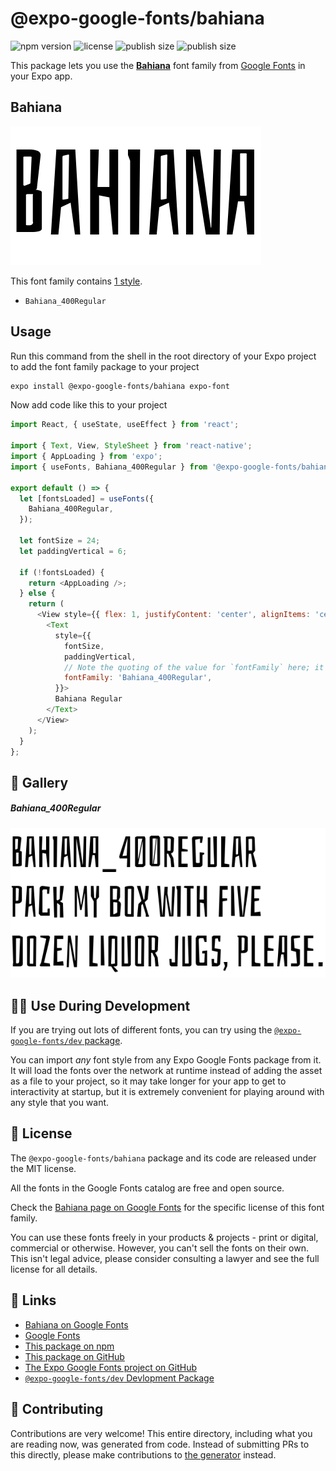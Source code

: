 # @expo-google-fonts/bahiana

![npm version](https://flat.badgen.net/npm/v/@expo-google-fonts/bahiana)
![license](https://flat.badgen.net/github/license/expo/google-fonts)
![publish size](https://flat.badgen.net/packagephobia/install/@expo-google-fonts/bahiana)
![publish size](https://flat.badgen.net/packagephobia/publish/@expo-google-fonts/bahiana)

This package lets you use the [**Bahiana**](https://fonts.google.com/specimen/Bahiana) font family from [Google Fonts](https://fonts.google.com/) in your Expo app.

## Bahiana

![Bahiana](./font-family.png)

This font family contains [1 style](#-gallery).

- `Bahiana_400Regular`

## Usage

Run this command from the shell in the root directory of your Expo project to add the font family package to your project
```sh
expo install @expo-google-fonts/bahiana expo-font
```

Now add code like this to your project
```js
import React, { useState, useEffect } from 'react';

import { Text, View, StyleSheet } from 'react-native';
import { AppLoading } from 'expo';
import { useFonts, Bahiana_400Regular } from '@expo-google-fonts/bahiana';

export default () => {
  let [fontsLoaded] = useFonts({
    Bahiana_400Regular,
  });

  let fontSize = 24;
  let paddingVertical = 6;

  if (!fontsLoaded) {
    return <AppLoading />;
  } else {
    return (
      <View style={{ flex: 1, justifyContent: 'center', alignItems: 'center' }}>
        <Text
          style={{
            fontSize,
            paddingVertical,
            // Note the quoting of the value for `fontFamily` here; it expects a string!
            fontFamily: 'Bahiana_400Regular',
          }}>
          Bahiana Regular
        </Text>
      </View>
    );
  }
};

```

## 🔡 Gallery

##### Bahiana_400Regular
![Bahiana_400Regular](./Bahiana_400Regular.ttf.png)


## 👩‍💻 Use During Development

If you are trying out lots of different fonts, you can try using the [`@expo-google-fonts/dev` package](https://github.com/expo/google-fonts/tree/master/font-packages/dev#readme).

You can import *any* font style from any Expo Google Fonts package from it. It will load the fonts
over the network at runtime instead of adding the asset as a file to your project, so it may take longer
for your app to get to interactivity at startup, but it is extremely convenient
for playing around with any style that you want.

## 📖 License

The `@expo-google-fonts/bahiana` package and its code are released under the MIT license.

All the fonts in the Google Fonts catalog are free and open source.

Check the [Bahiana page on Google Fonts](https://fonts.google.com/specimen/Bahiana) for the specific license of this font family.

You can use these fonts freely in your products & projects - print or digital, commercial or otherwise. However, you can't sell the fonts on their own. This isn't legal advice, please consider consulting a lawyer and see the full license for all details.

## 🔗 Links

- [Bahiana on Google Fonts](https://fonts.google.com/specimen/Bahiana)
- [Google Fonts](https://fonts.google.com/)
- [This package on npm](https://www.npmjs.com/package/@expo-google-fonts/bahiana)
- [This package on GitHub](https://github.com/expo/google-fonts/tree/master/font-packages/bahiana)
- [The Expo Google Fonts project on GitHub](https://github.com/expo/google-fonts)
- [`@expo-google-fonts/dev` Devlopment Package](https://github.com/expo/google-fonts/tree/master/font-packages/dev)

## 🤝 Contributing

Contributions are very welcome! This entire directory, including what you are reading now, was generated from code. Instead of submitting PRs to this directly, please make contributions to [the generator](https://github.com/expo/google-fonts/tree/master/packages/generator) instead.
